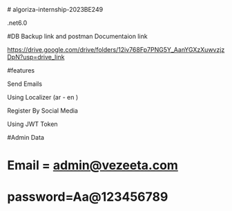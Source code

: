  <PropertyGroup>
   #  algoriza-internship-2023BE249
   
   <TargetFramework>.net6.0</TargetFramework>
 </PropertyGroup>
 


#DB Backup link and postman Documentaion link

https://drive.google.com/drive/folders/12iv768Fp7PNG5Y_AanYGXzXuwvzjzDpN?usp=drive_link



#features

Send Emails

Using Localizer (ar - en )

Register By Social Media 

Using JWT Token



#Admin Data
# Email = admin@vezeeta.com
# password=Aa@123456789







